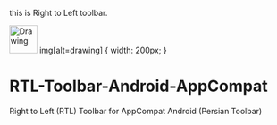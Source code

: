 this is Right to Left toolbar.


<img src="https://github.com/arashsammak/RTL-Toolbar-Android-AppCompat/blob/master/screenshot/screenshot.png" alt="Drawing" style="width: 50px;"/>
img[alt=drawing] { width: 200px; }


# RTL-Toolbar-Android-AppCompat
Right to Left (RTL) Toolbar for AppCompat  Android (Persian Toolbar)

